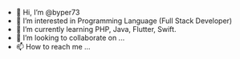 - 👋 Hi, I’m @byper73
- 👀 I’m interested in Programming Language (Full Stack Developer)
- 🌱 I’m currently learning PHP, Java, Flutter, Swift.
- 💞️ I’m looking to collaborate on ...
- 📫 How to reach me ...

<!---
byper73/byper73 is a ✨ special ✨ repository because its `README.md` (this file) appears on your GitHub profile.
You can click the Preview link to take a look at your changes.
--->

